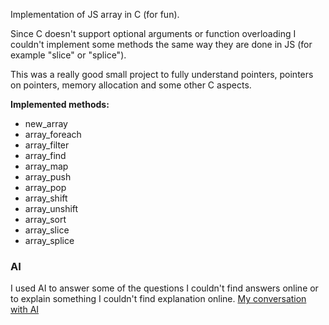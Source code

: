 Implementation of JS array in C (for fun).

Since C doesn't support optional arguments or function overloading I couldn't implement some methods the same way they are done in JS (for example "slice" or "splice").

This was a really good small project to fully understand pointers, pointers on pointers, memory allocation and some other C aspects.

**Implemented methods:**
- new_array
- array_foreach
- array_filter
- array_find
- array_map
- array_push
- array_pop
- array_shift
- array_unshift
- array_sort
- array_slice
- array_splice

### AI 
I used AI to answer some of the questions I couldn't find answers online or to explain something I couldn't find explanation online.
[My conversation with AI](https://copilot.microsoft.com/shares/226V85MQp9CJ13Y3jPXCs)
